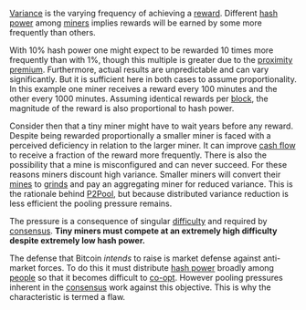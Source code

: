[Variance](Glossary#variance) is the varying frequency of achieving a [reward](Glossary#reward). Different [hash power](Glossary#hash-power) among [miners](Glossary#miner) implies rewards will be earned by some more frequently than others. 

With 10% hash power one might expect to be rewarded 10 times more frequently than with 1%, though this multiple is greater due to the [proximity premium](Proximity-Premium-Flaw). Furthermore, actual results are unpredictable and can vary significantly. But it is sufficient here in both cases to assume proportionality. In this example one miner receives a reward every 100 minutes and the other every 1000 minutes. Assuming identical rewards per [block](Glossary#block), the magnitude of the reward is also proportional to hash power.

Consider then that a tiny miner might have to wait years before any reward. Despite being rewarded proportionally a smaller miner is faced with a perceived deficiency in relation to the larger miner. It can improve [cash flow](https://en.wikipedia.org/wiki/Operating_cash_flow) to receive a fraction of the reward more frequently. There is also the possibility that a mine is misconfigured and can never succeed. For these reasons miners discount high variance. Smaller miners will convert their [mines](Glossary#mine) to [grinds](Glossary#grind) and pay an aggregating miner for reduced variance. This is the rationale behind [P2Pool](https://en.bitcoin.it/wiki/P2Pool), but because distributed variance reduction is less efficient the pooling pressure remains.

The pressure is a consequence of singular [difficulty](Glossary#difficulty) and required by [consensus](Glossary#consensus). **Tiny miners must compete at an extremely high difficulty despite extremely low hash power.**

The defense that Bitcoin *intends* to raise is market defense against anti-market forces. To do this it must distribute [hash power](Glossary#hash-power) broadly among [people](Glossary#person) so that it becomes difficult to [co-opt](Glossary#co-option). However pooling pressures inherent in the [consensus](Glossary#consensus) work against this objective. This is why the characteristic is termed a flaw.